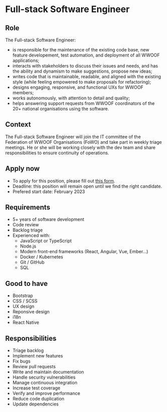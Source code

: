 # Full-stack Software Engineer

## Role

The Full-stack Software Engineer:

- is responsible for the maintenance of the existing code base, new feature developement, test automation, and deployment of all WWOOF applications;
- interacts with stakeholders to discuss their issues and needs, and has the ability and dynamism to make suggestions, propose new ideas;
- writes code that is maintainable, readable, and aligned with the existing style (while feeling empowered to make proposals for refactoring);
- designs engaging, responsive, and functional UXs for WWOOF members;
- works autonomously, with attention to detail and quality;
- helps answering support requests from WWOOF coordinators of the 20+ national organisations using the software.

## Context

The Full-stack Software Engineer will join the IT committee of the Federation of WWOOF Organisations (FoWO) and take part in weekly triage meetings. He or she will be working closely with the dev team and share responsibilities to ensure continuity of operations.

## Apply now

- To apply for this position, please fill out [this form](https://airtable.com/shraLjldazjZdBMby).
- Deadline: this position will remain open until we find the right candidate.
- Prefered start date: February 2023

## Requirements

- 5+ years of software development
- Code review
- Backlog triage
- Experienced with:
  - JavaScript or TypeScript
  - Node.js
  - Modern front-end frameworks (React, Angular, Vue, Ember…)
  - Docker / Kubernetes
  - Git / GitHub
  - SQL

## Good to have

- Bootstrap
- CSS / SCSS
- UX design
- Reponsive design
- i18n
- React Native

## Responsibilities

- Triage backlog
- Implement new features
- Fix bugs
- Review pull requests
- Write and maintain documentation
- Handle security vulnerabilities
- Manage continuous integration
- Increase test coverage
- Verify and improve performance
- Reduce code duplication
- Update dependencies
